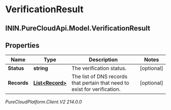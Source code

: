 # VerificationResult

## ININ.PureCloudApi.Model.VerificationResult

## Properties

|Name | Type | Description | Notes|
|------------ | ------------- | ------------- | -------------|
| **Status** | **string** | The verification status. | [optional] |
| **Records** | [**List&lt;Record&gt;**](Record) | The list of DNS records that pertain that need to exist for verification. | [optional] |



_PureCloudPlatform.Client.V2 214.0.0_
